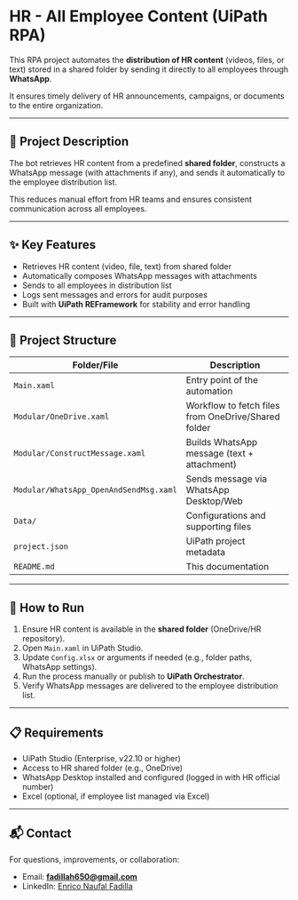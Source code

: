 # HR - All Employee Content (UiPath RPA)

This RPA project automates the **distribution of HR content** (videos, files, or text) stored in a shared folder by sending it directly to all employees through **WhatsApp**.  

It ensures timely delivery of HR announcements, campaigns, or documents to the entire organization.

---

## 📌 Project Description

The bot retrieves HR content from a predefined **shared folder**, constructs a WhatsApp message (with attachments if any), and sends it automatically to the employee distribution list.  

This reduces manual effort from HR teams and ensures consistent communication across all employees.

---

## ✨ Key Features

- Retrieves HR content (video, file, text) from shared folder  
- Automatically composes WhatsApp messages with attachments  
- Sends to all employees in distribution list  
- Logs sent messages and errors for audit purposes  
- Built with **UiPath REFramework** for stability and error handling  

---

## 📂 Project Structure

| Folder/File                         | Description                                                   |
|-------------------------------------|---------------------------------------------------------------|
| `Main.xaml`                         | Entry point of the automation                                |
| `Modular/OneDrive.xaml`             | Workflow to fetch files from OneDrive/Shared folder          |
| `Modular/ConstructMessage.xaml`     | Builds WhatsApp message (text + attachment)                  |
| `Modular/WhatsApp_OpenAndSendMsg.xaml` | Sends message via WhatsApp Desktop/Web                       |
| `Data/`                             | Configurations and supporting files                          |
| `project.json`                      | UiPath project metadata                                      |
| `README.md`                         | This documentation                                           |

---

## 🚀 How to Run

1. Ensure HR content is available in the **shared folder** (OneDrive/HR repository).  
2. Open `Main.xaml` in UiPath Studio.  
3. Update `Config.xlsx` or arguments if needed (e.g., folder paths, WhatsApp settings).  
4. Run the process manually or publish to **UiPath Orchestrator**.  
5. Verify WhatsApp messages are delivered to the employee distribution list.  

---

## 📋 Requirements

- UiPath Studio (Enterprise, v22.10 or higher)  
- Access to HR shared folder (e.g., OneDrive)  
- WhatsApp Desktop installed and configured (logged in with HR official number)  
- Excel (optional, if employee list managed via Excel)  

---

## 📬 Contact

For questions, improvements, or collaboration:  

- Email: **fadillah650@gmail.com**  
- LinkedIn: [Enrico Naufal Fadilla](https://linkedin.com/in/enrico-naufal-fadilla-54338a256)  
